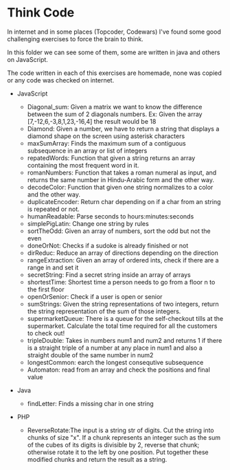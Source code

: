 # Think Code

In internet and in some places (Topcoder, Codewars) I've found some good challenging exercises to force the brain to think.

In this folder we can see some of them, some are written in java and others on JavaScript.

The code written in each of this exercises are homemade, none was copied or any code was checked on internet.

* JavaScript
  * Diagonal_sum: Given a matrix we want to know the difference between the sum of 2 diagonals numbers. Ex: Given the array [7,-12,6,-3,8,1,23,-16,4] the result would be 18
  * Diamond: Given a number, we have to return a string that displays a diamond shape on the screen using asterisk characters
  * maxSumArray: Finds the maximum sum of a contiguous subsequence in an array or list of integers
  * repatedWords: Function that given a string returns an array containing the most frequent word in it.
  * romanNumbers: Function that takes a roman numeral as input, and returns the same number in Hindu-Arabic form and the other way.
  * decodeColor: Function that given one string normalizes to a color and the other way.
  * duplicateEncoder: Return char depending on if a char from an string is repeated or not.
  * humanReadable: Parse seconds to hours:minutes:seconds
  * simplePigLatin: Change one string by rules
  * sortTheOdd: Given an array of numbers, sort the odd but not the even
  * doneOrNot: Checks if a sudoke is already finished or not
  * dirReduc: Reduce an array of directions depending on the direction
  * rangeExtraction: Given an array of ordered ints, check if there are a range in and set it
  * secretString: Find a secret string inside an array of arrays
  * shortestTime: Shortest time a person needs to go from a floor n to the first floor
  * openOrSenior: Check if a user is open or senior
  * sumStrings: Given the string representations of two integers, return the string representation of the sum of those integers.
  * supermarketQueue: There is a queue for the self-checkout tills at the supermarket. Calculate the total time required for all the customers to check out!
  * tripleDouble: Takes in numbers num1 and num2 and returns 1 if there is a straight triple of a number at any place in num1 and also a straight double of the same number in num2
  * longestCommon: earch the longest consequtive subsequence
  * Automaton: read from an array and check the positions and final value

* Java
  * findLetter: Finds a missing char in one string

* PHP
  * ReverseRotate:The input is a string str of digits. Cut the string into chunks of size "x". If a chunk represents an integer such as the sum of the cubes of its digits is divisible by 2, reverse that chunk; otherwise rotate it to the left by one position. Put together these modified chunks and return the result as a string.
